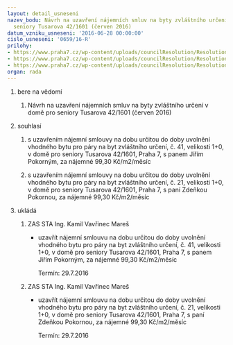 ```yaml
---
layout: detail_usneseni
nazev_bodu: Návrh na uzavření nájemních smluv na byty zvláštního určení v domě pro
  seniory Tusarova 42/1601 (červen 2016)
datum_vzniku_usneseni: '2016-06-28 00:00:00'
cislo_usneseni: '0659/16-R'
prilohy:
- https://www.praha7.cz/wp-content/uploads/councilResolution/Resolutions/27920/export/DZ_DPS20160628~78694.docx
- https://www.praha7.cz/wp-content/uploads/councilResolution/Resolutions/27920/export/02_DPS20160628~78693.pdf
- https://www.praha7.cz/wp-content/uploads/councilResolution/Resolutions/27920/export/export~298363.pdf
organ: rada
---
```

<ol class="urzList_view" id="urzList">
<li id="" class="urzClass1"><span name="1">bere na vědomí</span> 
<ol class="urzOlClass">
<li id="" class="urzClass2" style="TEXT-ALIGN: left"><span><p>Návrh na uzavření nájemních smluv na byty zvláštního určení v domě pro seniory Tusarova 42/1601 (červen 2016)</p></span></li></ol></li>
<li id="" class="urzClass1"><span name="26">souhlasí</span> 
<ol class="urzOlClass">
<li id="" class="urzClass2" style="TEXT-ALIGN: left"><span><p>s uzavřením nájemní smlouvy na dobu určitou do doby uvolnění vhodného bytu pro páry na byt zvláštního určení, č. 41, velikosti 1+0, v domě pro seniory Tusarova 42/1601, Praha 7, s panem Jiřím Pokorným, za nájemné 99,30 Kč/m2/měsíc<br></p></span></li>
<li id="" class="urzClass2" style="TEXT-ALIGN: left"><span><p>s uzavřením nájemní smlouvy na dobu&nbsp;určitou do doby uvolnění vhodného bytu pro páry na byt zvláštního určení, č. 21, velikosti 1+0, v domě pro seniory Tusarova 42/1601, Praha 7, s paní Zdeňkou Pokornou, za nájemné 99,30 Kč/m2/měsíc<br></p></span></li></ol></li><li class="urzClass1" id="urzUkoly"><span name="1">ukládá</span><ol class="urzOlClass"><li class="urzClass2"><span><p>ZAS STA Ing. Kamil Vavřinec Mareš</p></span><ul class="urzUlClass"><li class="urzClass3"><span><p>uzavřít nájemní smlouvu na dobu určitou do doby uvolnění vhodného bytu pro páry na byt zvláštního určení, č. 41, velikosti 1+0, v domě pro seniory Tusarova 42/1601, Praha 7, s panem Jiřím Pokorným, za nájemné 99,30 Kč/m2/měsíc</p></span><span class="urzUkolTermin">  Termín:&nbsp;29.7.2016</span></li></ul></li><li class="urzClass2"><span><p>ZAS STA Ing. Kamil Vavřinec Mareš</p></span><ul class="urzUlClass"><li class="urzClass3"><span><p>uzavřít nájemní smlouvu na dobu určitou do doby uvolnění vhodného bytu pro páry na byt zvláštního určení, č. 21, velikosti 1+0, v domě pro seniory Tusarova 42/1601, Praha 7, s paní Zdeňkou Pokornou, za nájemné 99,30 Kč/m2/měsíc</p></span><span class="urzUkolTermin">  Termín:&nbsp;29.7.2016</span></li></ul></li></ol></li>
</ol>